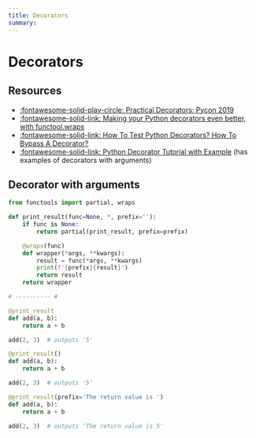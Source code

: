 ```yaml
---
title: Decorators
summary:
---
```


Decorators
===

Resources
---
- [:fontawesome-solid-play-circle: Practical Decorators: Pycon 2019](https://www.youtube.com/watch?v=MjHpMCIvwsY)
- [:fontawesome-solid-link: Making your Python decorators even better, with functool.wraps](https://lerner.co.il/2019/05/05/making-your-python-decorators-even-better-with-functool-wraps/)
- [:fontawesome-solid-link: How To Test Python Decorators? How To Bypass A Decorator?](https://codebungalow.com/how-to-test-decorators-in-python/)
- [:fontawesome-solid-link: Python Decorator Tutorial with Example](https://dev.to/apcelent/python-decorator-tutorial-with-example-529f) (has examples of decorators with arguments)


Decorator with arguments
---

```python
from functools import partial, wraps

def print_result(func=None, *, prefix=''):
    if func is None:
        return partial(print_result, prefix=prefix)

    @wraps(func)
    def wrapper(*args, **kwargs):
        result = func(*args, **kwargs)
        print(f'{prefix}{result}')
        return result
    return wrapper

# ---------- #

@print_result
def add(a, b):
    return a + b

add(2, 3)  # outputs '5'

@print_result()
def add(a, b):
    return a + b

add(2, 3)  # outputs '5'

@print_result(prefix='The return value is ')
def add(a, b):
    return a + b

add(2, 3)  # outputs 'The return value is 5'
```
